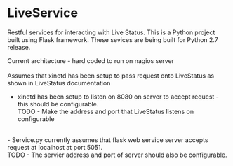# LiveService
Restful services for interacting with Live Status.
This is a Python project built using Flask framework.
These sevices are being built for Python 2.7 release.

Current architecture - hard coded to run on nagios server<br>
<br>
Assumes that xinetd has been setup to pass request onto LiveStatus as shown in LiveStatus documentation<br>
-  xinetd has been setup to listen on 8080 on server to accept request - this should be configurable.<br>
TODO  - Make the address and port that LiveStatus listens on configurable<br>
<br>
-  Service.py currently assumes that flask web service server accepts request at localhost at port 5051.<br>
TODO   - The servier address and port of server should also be configurable. 
